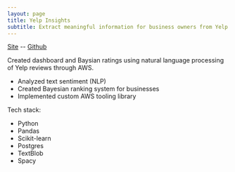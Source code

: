 ```yaml
---
layout: page
title: Yelp Insights
subtitle: Extract meaningful information for business owners from Yelp data
---
```

[Site](https://yelpinsights.com/dashboard) -- [Github](https://github.com/Lambda-School-Labs/yelp-dataset-challenge-2-ds)

Created dashboard and Baysian ratings using natural language processing of Yelp reviews through AWS.

- Analyzed text sentiment (NLP)
- Created Bayesian ranking system for businesses
- Implemented custom AWS tooling library

Tech stack:
- Python
- Pandas
- Scikit-learn
- Postgres
- TextBlob
- Spacy
